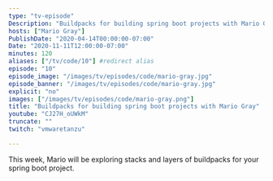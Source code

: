 ```yaml
---
type: "tv-episode"
Description: "Buildpacks for building spring boot projects with Mario Gray"
hosts: ["Mario Gray"]
PublishDate: "2020-04-14T00:00:00-07:00"
Date: "2020-11-11T12:00:00-07:00"
minutes: 120
aliases: ["/tv/code/10"] #redirect alias
episode: "10"
episode_image: "/images/tv/episodes/code/mario-gray.jpg"
episode_banner: "/images/tv/episodes/code/mario-gray.jpg"
explicit: "no"
images: ["/images/tv/episodes/code/mario-gray.png"]
title: "Buildpacks for building spring boot projects with Mario Gray"
youtube: "CJ27H_oUWkM"
truncate: ""
twitch: "vmwaretanzu"

---
```


This week, Mario will be exploring stacks and layers of buildpacks for your spring boot project.